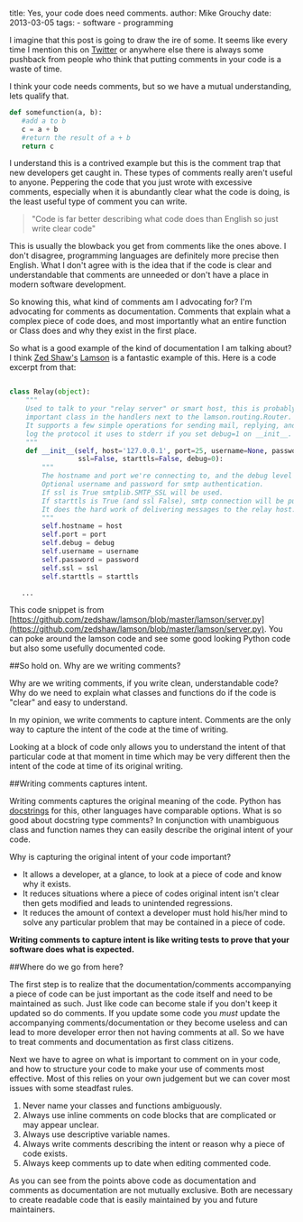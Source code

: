 title: Yes, your code does need comments.
author: Mike Grouchy
date: 2013-03-05
tags:
    - software
	- programming

I imagine that this post is going to draw the ire of some. It seems like every
time I mention this on [Twitter](http://twitter.com/mgrouchy) or anywhere else
there is always some pushback from people who think that putting comments in
your code is a waste of time.

I think your code needs comments, but so we have a mutual understanding, lets
qualify that.

```python
def somefunction(a, b):
   #add a to b
   c = a + b
   #return the result of a + b
   return c
```

I understand this is a contrived example but this is the comment trap that new
developers get caught in. These types of comments really aren't useful to anyone.
Peppering the code that you just wrote with excessive comments, especially when
it is abundantly clear what the code is doing, is the least useful type of comment
you can write.

> "Code is far better describing what code does than English so just write clear code"

This is usually the blowback you get from comments like the ones above. I don't
disagree, programming languages are definitely more precise then English. What I
don't agree with is the idea that if the code is clear and understandable that
comments are unneeded or don't have a place in modern software development.

So knowing this, what kind of comments am I advocating for? I'm advocating for
comments as documentation. Comments that explain what a complex piece of code
does, and most importantly what an entire function or Class does and why they
exist in the first place.

So what is a good example of the kind of documentation I am talking about? I
think [Zed Shaw's](http://twitter.com/zedshaw) [Lamson](http://github.com/zedshaw/lamson) is a fantastic example of this. Here is a code excerpt from that:

```python

class Relay(object):
    """
    Used to talk to your "relay server" or smart host, this is probably the most
    important class in the handlers next to the lamson.routing.Router.
    It supports a few simple operations for sending mail, replying, and can
    log the protocol it uses to stderr if you set debug=1 on __init__.
    """
    def __init__(self, host='127.0.0.1', port=25, username=None, password=None,
                 ssl=False, starttls=False, debug=0):
        """
        The hostname and port we're connecting to, and the debug level (default to 0).
        Optional username and password for smtp authentication.
        If ssl is True smtplib.SMTP_SSL will be used.
        If starttls is True (and ssl False), smtp connection will be put in TLS mode.
        It does the hard work of delivering messages to the relay host.
        """
        self.hostname = host
        self.port = port
        self.debug = debug
        self.username = username
        self.password = password
        self.ssl = ssl
        self.starttls = starttls

   ...

```
This code snippet is from [https://github.com/zedshaw/lamson/blob/master/lamson/server.py](https://github.com/zedshaw/lamson/blob/master/lamson/server.py). You can poke around the lamson code and see some good looking
Python code but also some usefully documented code.

##So hold on. Why are we writing comments?

Why are we writing comments, if you write clean, understandable code? Why do we
need to explain what classes and functions do if the code is "clear" and easy to
understand.

In my opinion, we write comments to capture intent. Comments are the only way
to capture the intent of the code at the time of writing.

Looking at a block of code only allows you to understand the intent of that
particular code at that moment in time which may be very different then the
intent of the code at time of its original writing.


##Writing comments captures intent.

Writing comments captures the original meaning of the code. Python has [docstrings](http://www.python.org/dev/peps/pep-0257/)
for this, other languages have comparable options. What is so good about docstring
type comments? In conjunction with unambiguous class and function names they can
easily describe the original intent of your code.

Why is capturing the original intent of your code important?

* It allows a developer, at a glance, to look at a piece of code and know why it exists.
* It reduces situations where a piece of codes original intent isn't clear then gets modified
and leads to unintended regressions.
* It reduces the amount of context a developer must hold his/her mind to solve any particular problem that may be contained in a piece of code.

**Writing comments to capture intent is like writing tests to prove that your software does what is expected.**

##Where do we go from here?

The first step is to realize that the documentation/comments accompanying a piece
of code can be just important as the code itself and need to be maintained as such.
Just like code can become stale if you don't keep it updated so do comments.
If you update some code you *must* update the accompanying comments/documentation
or they become useless and can lead to more developer error then not having comments
at all. So we have to treat comments and documentation as first class citizens.

Next we have to agree on what is important to comment on in your code, and how to
structure your code to make your use of comments most effective. Most of this
relies on your own judgement but we can cover most issues with some steadfast rules.

1. Never name your classes and functions ambiguously.
2. Always use inline comments on code blocks that are complicated or may appear unclear.
3. Always use descriptive variable names.
4. Always write comments describing the intent or reason why a piece of code exists.
5. Always keep comments up to date when editing commented code.


As you can see from the points above code as documentation and comments as documentation are not mutually exclusive. Both
are necessary to create readable code that is easily maintained by you and future maintainers.
